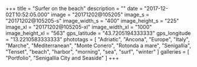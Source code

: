 +++
title = "Surfer on the beach"
description = ""
date = "2017-12-02T10:52:05.000"
image = "20171202@105205"
image_s = "20171202@105205-s"
image_width_s = "400"
image_height_s = "225"
image_xl = "20171202@105205-xl"
image_width_xl = "1000"
image_height_xl = "563"
gps_latitude = "43.7205194333333"
gps_longitude = "13.2210583333333"
phototags = [ "Adriatic", "Ancona", "Europe", "Italy", "Marche", "Mediterranean", "Monte Conero", "Rotonda a mare", "Senigallia", "Tenset", "beach", "harbor", "morning", "sea", "surf", "winter" ]
galleries = [ "Portfolio", "Senigallia City and Seaside" ]
+++
